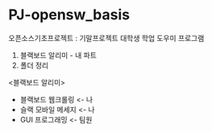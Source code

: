 # PJ-opensw_basis

오픈소스기초프로젝트 : 기말프로젝트
대학생 학업 도우미 프로그램
1) 블랙보드 알리미 - 내 파트
2) 폴더 정리

<블랙보드 알리미> 
- 블랙보드 웹크롤링 <- 나
- 슬랙 모바일 메세지 <- 나
- GUI 프로그래밍 <- 팀원
